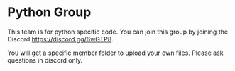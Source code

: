 # Python Group

This team is for python specific code. You can join this group by
joining the Discord https://discord.gg/6wGTP8.

You will get a specific member folder to upload your own files.
Please ask questions in discord only.